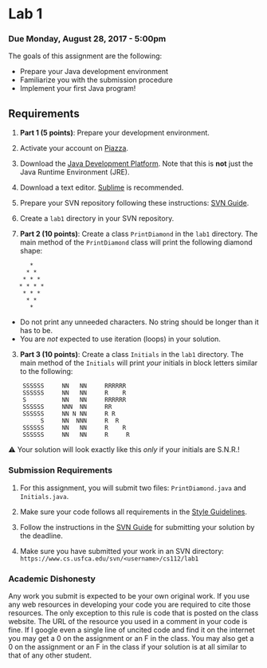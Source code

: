Lab 1
=====

### Due Monday, August 28, 2017 - 5:00pm

The goals of this assignment are the following:

- Prepare your Java development environment
- Familiarize you with the submission procedure
- Implement your first Java program!


## Requirements
1. **Part 1 (5 points)**: Prepare your development environment.
  1. Activate your account on [Piazza](https://piazza.com/usfca/fall2017/cs112/home). 
  2. Download the [Java Development Platform](http://www.oracle.com/technetwork/java/javase/downloads/index.html). Note that this is **not** just the Java Runtime Environment (JRE).
  3. Download a text editor. [Sublime](https://www.sublimetext.com/) is recommended. 
  4. Prepare your SVN repository following these instructions: [SVN Guide](https://github.com/CS112-F17/notes/blob/master/svn_guide.md). 
  5. Create a `lab1` directory in your SVN repository.

2. **Part 2 (10 points)**: Create a class `PrintDiamond` in the `lab1` directory. The main method of the `PrintDiamond` class will print the following diamond shape:

 ```
       *
      * *
     * * *
    * * * *
     * * *
      * *
       *
 ```
 - Do not print any unneeded characters. No string should be longer than it has to be.
 - You are *not* expected to use iteration (loops) in your solution.

3. **Part 3 (10 points)**: Create a class `Initials` in the `lab1` directory. The main method of the `Initials` will print *your* initials in block letters similar to the following:

```
	SSSSSS     NN   NN     RRRRRR
	SSSSSS     NN   NN     R    R
	S          NN   NN     RRRRRR
	SSSSSS     NNN  NN     RR    
	SSSSSS     NN N NN     R R   
	     S     NN  NNN     R  R
	SSSSSS     NN   NN     R    R
	SSSSSS     NN   NN     R     R
```
 
:warning: Your solution will look exactly like this *only* if your initials are S.N.R.!
 
### Submission Requirements

1. For this assignment, you will submit two files: `PrintDiamond.java` and `Initials.java`.

2. Make sure your code follows all requirements in the [Style Guidelines](https://github.com/CS112-F17/notes/blob/master/style.md).

3. Follow the instructions in the [SVN Guide](https://github.com/CS112-F17/notes/blob/master/svn_guide.md) for submitting your solution by the deadline.

4. Make sure you have submitted your work in an SVN directory: `https://www.cs.usfca.edu/svn/<username>/cs112/lab1`

<!--### Grading Rubric

For this assignment, your solution must compile, run, produce correct output (*your* initials!), be well designed, and follow the [Style Guidelines](https://github.com/CS112-F17/notes/blob/master/style.md).
-->
### Academic Dishonesty

Any work you submit is expected to be your own original work. If you use any web resources in developing your code you are required to cite those resources. The only exception to this rule is code that is posted on the class website. The URL of the resource you used in a comment in your code is fine. If I google even a single line of uncited code and find it on the internet you may get a 0 on the assignment or an F in the class. You may also get a 0 on the assignment or an F in the class if your solution is at all similar to that of any other student.

